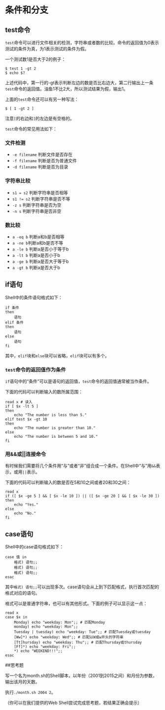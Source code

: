 # 条件和分支

## test命令

`test`命令可以进行文件相关的检测，字符串或者数的比较。命令的返回值为0表示测试的条件为真，为1表示测试的条件为假。

一个测试数1是否大于2的例子：

    $ test 1 -gt 2
    $ echo $?

上述代码中，第一行的-gt表示判断左边的数是否比右边大，第二行输出上一条`test`命令的返回值。油鱼1不比2大，所以测试结果为假，输出1。

上面的`test`命令还可以有另一种写法：

    $ [ 1 -gt 2 ]

注意`[`的右边和`]`的左边是有空格的。

`test`命令的常见用法如下：

### 文件检测

* `-e filename` 判断文件是否存在
* `-f filename` 判断是否为普通文件
* `-d filename` 判断是否为目录

### 字符串比较

* `s1 = s2` 判断字符串是否相等
* `s1 != s2` 判断字符串是否不等
* `-z s` 判断字符串是否为空
* `-n s` 判断字符串是否非空

### 数比较

* `a -eq b` 判断a和b是否相等
* `a -ne b`判断a和b是否不等
* `a -le b` 判断a是否小于等于b
* `a -lt b` 判断a是否小于b
* `a -ge b` 判断a是否大于等于b
* `a -gt b` 判断a是否大于b

## if语句

Shell中的条件语句格式如下：

    if 条件
    then
        语句
    elif 条件
    then
        语句
    else
        语句
    fi

其中，`elif`块和`else`块可以省略，`elif`块可以有多个。

### `test`命令的返回值作为条件

`if`语句中的“条件”可以是语句的返回值，`test`命令的返回值通常被当作条件。

下面的代码可以判断输入的数所属范围：

    read x # 读入
    if [ $x -lt 5 ]
    then
        echo "The number is less than 5."
    elif test $x -gt 10
    then
        echo "The number is greater than 10."
    else
        echo "The number is between 5 and 10."
    fi

### 用&&或||连接命令

有时候我们需要将几个条件用“与”或者“非”组合成一个条件。在Shell中“与”用`&&`表示，或用`||`表示。

下面的代码可以判断输入的数是否在5和10之间或者20和30之间：

    read x
    if ([ $x -ge 5 ] && [ $x -le 10 ]) || ([ $x -ge 20 ] && [ $x -le 30 ])
    then
        echo "Yes."
    else
        echo "No."
    fi

## case语句

Shell中的case语句格式如下：

    case 值 in
        格式) 语句;;
        格式) 语句;;
        格式) 语句;;
    esac

其中`格式) 语句;;`可以出现多次。case语句会从上到下匹配格式，执行首次匹配的格式对应的语句。

格式可以是普通字符串，也可以有其他形式。下面的例子可以显示这一点：

    read x
    case $x in
        Monday) echo "weekday: Mon";; # 匹配Monday
        monday) echo "weekday: Mon";;
        Tuesday | tuesday) echo "weekday: Tue";; # 匹配Tuesday或tuesday
        [Ww]*) echo "weekday: Wed";; # 匹配以W或w开头的字符串
        [Tt]hursday) echo "weekday: Thu";; # 匹配Thursday或thursday
        [Ff]*) echo "weekday: Fri";;
        *) echo "WEEKEND!!!";;
    esac

##思考题

写一个名为month.sh的Shell脚本，以年份（2001到2015之间）和月份为参数，输出该月的天数。

执行`./month.sh 2004 2`。

（你可以在我们提供的Web Shell尝试完成思考题，若结果正确会提示）